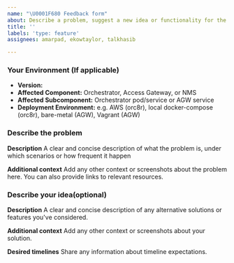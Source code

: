 ```yaml
---
name: "\U0001F680 Feedback form"
about: Describe a problem, suggest a new idea or functionality for the project
title: ''
labels: 'type: feature'
assignees: amarpad, ekowtaylor, talkhasib

---
```


### Your Environment (If applicable)

- **Version:**
- **Affected Component:** Orchestrator, Access Gateway, or NMS
- **Affected Subcomponent:** Orchestrator pod/service or AGW service
- **Deployment Environment:** e.g. AWS (orc8r), local docker-compose (orc8r), bare-metal (AGW), Vagrant (AGW)

### Describe the problem

**Description**
A clear and concise description of what the problem is, under which scenarios or how frequent it happen

**Additional context**
Add any other context or screenshots about the problem here. You can also provide links to relevant resources.

### Describe your idea(optional)

**Description**
A clear and concise description of any alternative solutions or features you've considered.

**Additional context**
Add any other context or screenshots about your solution.

**Desired timelines**
Share any information about timeline expectations.
